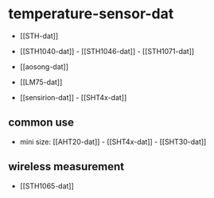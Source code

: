 
# temperature-sensor-dat

- [[STH-dat]]
  
- [[STH1040-dat]] - [[STH1046-dat]] - [[STH1071-dat]]

- [[aosong-dat]]

- [[LM75-dat]] 

- [[sensirion-dat]] - [[SHT4x-dat]]

## common use 

- mini size: [[AHT20-dat]] - [[SHT4x-dat]] - [[SHT30-dat]]


## wireless measurement 

- [[STH1065-dat]]